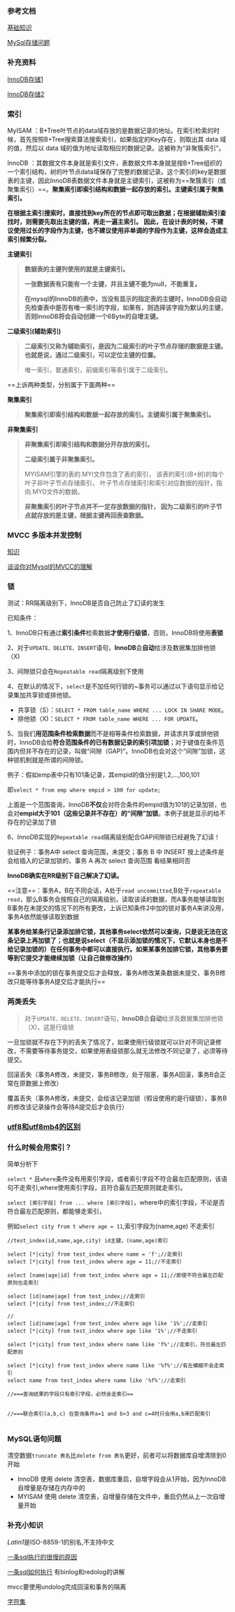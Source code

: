 ### 参考文档

[基础知识](https://snailclimb.gitee.io/javaguide/#/docs/database/MySQL)

[MySql存储问题](https://juejin.im/post/5b55b842f265da0f9e589e79)

### 补充资料

[InnoDB存储1](https://mp.weixin.qq.com/s?__biz=MzIxNTQ3NDMzMw==&mid=2247483678&idx=1&sn=913780d42e7a81fd3f9b747da4fba8ec&chksm=979688eca0e101fa0913c3d2e6107dfa3a6c151a075c8d68ab3f44c7c364d9510f9e1179d94d&scene=21#wechat_redirect)

[InnoDB存储2](https://mp.weixin.qq.com/s?__biz=MzIxNTQ3NDMzMw==&mid=2247483670&idx=1&sn=751d84d0ce50d64934d636014abe2023&chksm=979688e4a0e101f2a51d1f06ec75e25c56f8936321ae43badc2fe9fc1257b4dc1c24223699de&scene=21#wechat_redirect)

### 索引

MyISAM ：B+Tree叶节点的data域存放的是数据记录的地址。在索引检索的时候，首先按照B+Tree搜索算法搜索索引，如果指定的Key存在，则取出其 data 域的值，然后以 data 域的值为地址读取相应的数据记录。这被称为“非聚簇索引”。

InnoDB ：其数据文件本身就是索引文件，表数据文件本身就是按B+Tree组织的一个索引结构，树的叶节点data域保存了完整的数据记录。这个索引的key是数据表的主键，因此InnoDB表数据文件本身就是主键索引，这被称为==聚簇索引（或聚集索引）==。**聚集索引即索引结构和数据一起存放的索引。主键索引属于聚集索引。**

**在根据主索引搜索时，直接找到key所在的节点即可取出数据；在根据辅助索引查找时，则需要先取出主键的值，再走一遍主索引。** **因此，在设计表的时候，不建议使用过长的字段作为主键，也不建议使用非单调的字段作为主键，这样会造成主索引频繁分裂。**

**主键索引**

> **数据表的主键列使用的就是主键索引。**
>
> **一张数据表有只能有一个主键，并且主键不能为null，不能重复。**
>
> **在mysql的InnoDB的表中，当没有显示的指定表的主键时，InnoDB会自动先检查表中是否有唯一索引的字段，如果有，则选择该字段为默认的主键，否则InnoDB将会自动创建一个6Byte的自增主键。**

**二级索引(辅助索引)**

> **二级索引又称为辅助索引，是因为二级索引的叶子节点存储的数据是主键。也就是说，通过二级索引，可以定位主键的位置。**
>
> 唯一索引，普通索引，前缀索引等索引属于二级索引。



==上诉两种类型，分别属于下面两种==

**聚集索引**

> **聚集索引即索引结构和数据一起存放的索引。主键索引属于聚集索引。**



**非聚集索引**

> **非聚集索引即索引结构和数据分开存放的索引。**
>
> **二级索引属于非聚集索引。**
>
> MYISAM引擎的表的.MYI文件包含了表的索引， 该表的索引(B+树)的每个叶子非叶子节点存储索引， 叶子节点存储索引和索引对应数据的指针，指向.MYD文件的数据。
>
> **非聚集索引的叶子节点并不一定存放数据的指针， 因为二级索引的叶子节点就存放的是主键，根据主键再回表查数据。**







### MVCC 多版本并发控制

[知识](https://segmentfault.com/a/1190000012650596)

[谈谈你对Mysql的MVCC的理解](https://baijiahao.baidu.com/s?id=1629409989970483292&wfr=spider&for=pc)

### 锁

测试：RR隔离级别下，InnoDB是否自己防止了幻读的发生

已知条件：

1、InnoDB只有通过**索引条件**检索数据**才使用行级锁**，否则，InnoDB将使用**表锁**

2、对于`UPDATE、DELETE、INSERT`语句，**InnoDB**会**自动**给涉及数据集加排他锁（X)

3、间隙锁只会在`Repeatable read`隔离级别下使用

4、在默认的情况下，`select`是不加任何行锁的~事务可以通过以下语句显示给记录集加共享锁或排他锁。

- 共享锁（S）：`SELECT * FROM table_name WHERE ... LOCK IN SHARE MODE`。
- 排他锁（X)：`SELECT * FROM table_name WHERE ... FOR UPDATE`。

5、当我们**用范围条件检索数据**而不是相等条件检索数据，并请求共享或排他锁时，InnoDB会给**符合范围条件的已有数据记录的索引项加锁**；对于键值在条件范围内但并不存在的记录，叫做“间隙（GAP)”。InnoDB也会对这个“间隙”加锁，这种锁机制就是所谓的间隙锁。

例子：假如emp表中只有101条记录，其empid的值分别是1,2,...,100,101

即`select * from emp where empid > 100 for update;`

上面是一个范围查询，InnoDB**不仅**会对符合条件的empid值为101的记录加锁，也会对**empid大于101（这些记录并不存在）的“间隙”加锁**。本例子就是显示的给不存在的记录加了锁

6、InnoDB实现的`Repeatable read`隔离级别配合GAP间隙锁已经避免了幻读！

验证例子：事务A中 select 查询范围，未提交；事务 B 中 INSERT 按上述条件是会给插入的记录加锁的，事务 A 再次 select 查询范围 看结果相同否

**InnoDB确实在RR级别下自己解决了幻读。**

==注意==：事务A，B在不同会话，A处于`read uncommitted`,B处于`repeatable read`，那么B事务会按照自己的隔离级别，读取该读的数据，而A事务能够读取到B事务在未提交的情况下的所有更改，上诉已知条件2中加的锁对事务A来讲没用，事务A依然能够读取到数据

**某事务给某条行记录添加排它锁，其他事务select依然可以查询，只是说无法在这条记录上再加锁了；也就是说select（不显示添加锁的情况下，它默认本身也是不给记录加锁的）在任何事务中都可以直接执行。如果某事务加排它锁，其他事务要等到它提交才能继续加锁（让自己做修改操作）**

==事务中添加的锁在事务提交后才会释放，事务A修改某条数据未提交，事务B修改只能等待事务A提交后才能执行==



### 两类丢失

> 对于`UPDATE、DELETE、INSERT`语句，**InnoDB**会**自动**给涉及数据集加排他锁（X)，这是行级锁

一旦加锁就不存在下列的丢失了情况了，如果使用行级锁就可以针对不同记录修改，不需要等待事务提交，如果使用表级锁那么就无法修改不同记录了，必须等待提交。

回滚丢失（事务A修改，未提交，事务B修改，处于阻塞，事务A回滚，事务B会正常在原数据上修改）

覆盖丢失（事务A修改，未提交，会给该记录加锁（假设使用的是行级锁），事务B的修改该记录操作会等待A提交后才会执行）

### [utf8和utf8mb4的区别](https://www.cnblogs.com/cuiqq/p/11045487.html)

### 什么时候会用索引？

简单分析下

`select *` 且`where`条件没有用索引字段，或者索引字段不符合最左匹配原则，该语句不走索引,where使用索引字段，且符合最左匹配原则就走索引。

`select [索引字段] from ... where [索引字段]`，where中的索引字段，不论是否符合最左匹配原则，都能够走索引，

例如`select city from t where age = 11`,索引字段为(name,age) 不走索引

```mysql
//test_index(id,name,age,city) id主键，(name,age)索引

select [*|city] from test_index where name = 'f';//走索引
select [*|city] from test_index where age = 11;//不走索引

select [name|age|id] from test_index where age = 11;//即使不符合最左匹配原则也走索引

select [id|name|age] from test_index;//走索引
select [*|city] from test_index;//不走索引

//
select [id|name|age] from test_index where age like '1%';//走索引
select [*|city] from test_index where age like '1%';//不走索引

select [*|city] from test_index where name like 'f%';//走索引，符合最左匹配原则

select [*|city] from test_index where name like '%f%';//有左模糊不会走索引
select name from test_index where name like '%f%';//走索引

//===查询结果的字段只有索引字段，必然会走索引==


//===联合索引(a,b,c) 在查询条件a=1 and b>3 and c=4时只会用a,b来匹配索引


```

### MySQL语句问题

清空数据`truncate 表名`比`delete from 表名`更好，前者可以将数据库自增清除到0开始

- InnoDB 使用 delete 清空表，数据库重启，自增字段会从1开始，因为InnoDB 自增量是存储在内存中的
- MYISAM 使用 delete 清空表，自增量存储在文件中，重启仍然从上一次自增量开始

### 补充小知识

*Latin1*是ISO-8859-1的别名,不支持中文

[一条sql执行的很慢的原因](https://mp.weixin.qq.com/s?__biz=Mzg2OTA0Njk0OA==&mid=2247485185&idx=1&sn=66ef08b4ab6af5757792223a83fc0d45&chksm=cea248caf9d5c1dc72ec8a281ec16aa3ec3e8066dbb252e27362438a26c33fbe842b0e0adf47&token=79317275&lang=zh_CN#rd)

[一条sql如何执行](https://mp.weixin.qq.com/s?__biz=Mzg2OTA0Njk0OA==&mid=2247485097&idx=1&sn=84c89da477b1338bdf3e9fcd65514ac1&chksm=cea24962f9d5c074d8d3ff1ab04ee8f0d6486e3d015cfd783503685986485c11738ccb542ba7&token=79317275&lang=zh_CN#rd) 有binlog和redolog的讲解

mvcc要使用undolog完成回滚和事务的隔离

[字符集](https://www.cnblogs.com/geaozhang/p/6724393.html#MySQLyuzifuji)